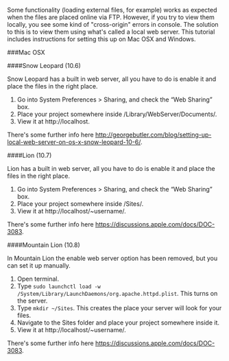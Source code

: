 Some functionality (loading external files, for example) works as expected when the files are placed online via FTP. However, if you try to view them locally, you see some kind of "cross-origin" errors in console. The solution to this is to view them using what's called a local web server. This tutorial includes instructions for setting this up on Mac OSX and Windows.

###Mac OSX

####Snow Leopard (10.6)

Snow Leopard has a built in web server, all you have to do is enable it and place the files in the right place.

1. Go into Sys­tem Pref­er­ences > Shar­ing, and check the “Web Shar­ing” box.
2. Place your project somewhere inside /Library/WebServer/Documents/.
3. View it at http://localhost.

There's some further info here http://georgebutler.com/blog/setting-up-local-web-server-on-os-x-snow-leopard-10-6/.


####Lion (10.7)

Lion has a built in web server, all you have to do is enable it and place the files in the right place.

1. Go into Sys­tem Pref­er­ences > Shar­ing, and check the “Web Shar­ing” box.
2. Place your project somewhere inside /Sites/.
3. View it at http://localhost/~username/.

There's some further info here https://discussions.apple.com/docs/DOC-3083.


####Mountain Lion (10.8)

In Mountain Lion the enable web server option has been removed, but you can set it up manually.

1. Open terminal.
2. Type ```sudo launchctl load -w /System/Library/LaunchDaemons/org.apache.httpd.plist```. This turns on the server.
2. Type ```mkdir ~/Sites```. This creates the place your server will look for your files.
3. Navigate to the Sites folder and place your project somewhere inside it.
3. View it at http://localhost/~username/.

There's some further info here https://discussions.apple.com/docs/DOC-3083.
